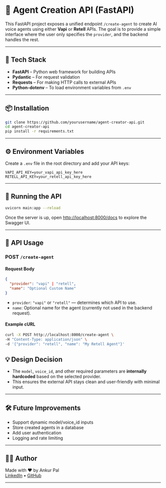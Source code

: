 # 🧠 Agent Creation API (FastAPI)

This FastAPI project exposes a unified endpoint `/create-agent` to create AI voice agents using either **Vapi** or **Retell** APIs. The goal is to provide a simple interface where the user only specifies the `provider`, and the backend handles the rest.

---

## 🔧 Tech Stack

- **FastAPI** – Python web framework for building APIs
- **Pydantic** – For request validation
- **Requests** – For making HTTP calls to external APIs
- **Python-dotenv** – To load environment variables from `.env`

---

## 📦 Installation

```bash
git clone https://github.com/yourusername/agent-creator-api.git
cd agent-creator-api
pip install -r requirements.txt
```

---

## ⚙️ Environment Variables

Create a `.env` file in the root directory and add your API keys:

```env
VAPI_API_KEY=your_vapi_api_key_here
RETELL_API_KEY=your_retell_api_key_here
```

---

## 🚀 Running the API

```bash
uvicorn main:app --reload
```

Once the server is up, open [http://localhost:8000/docs](http://localhost:8000/docs) to explore the Swagger UI.

---

## 🧪 API Usage

### **POST** `/create-agent`

#### Request Body

```json
{
  "provider": "vapi" | "retell",
  "name": "Optional Custom Name"
}
```

- `provider`: `"vapi"` or `"retell"` — determines which API to use.
- `name`: Optional name for the agent (currently not used in the backend request).

#### Example cURL

```bash
curl -X POST http://localhost:8000/create-agent \
-H "Content-Type: application/json" \
-d '{"provider": "retell", "name": "My Retell Agent"}'
```


## 💡 Design Decision

- The `model`, `voice_id`, and other required parameters are **internally hardcoded** based on the selected provider.
- This ensures the external API stays clean and user-friendly with minimal input.

---

## 🛠 Future Improvements

- Support dynamic model/voice_id inputs
- Store created agents in a database
- Add user authentication
- Logging and rate limiting

---

## 🧑‍💻 Author

Made with ❤️ by Ankur Pal  
[LinkedIn](https://www.linkedin.com/in/ankur-pal) • [GitHub](https://github.com/ItsAnkurPal)

---

